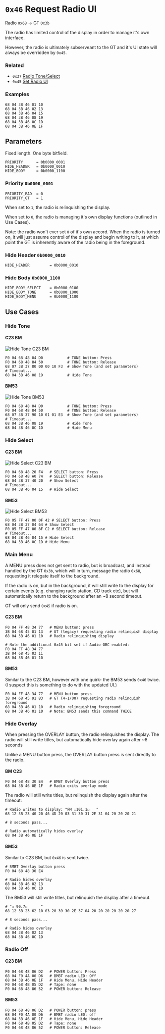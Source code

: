 # `0x46` Request Radio UI

Radio `0x68` → GT `0x3b`

The radio has limited control of the display in order to manage it's own interface.

However, the radio is ultimately subserveant to the GT and it's UI state will always be overridden by `0x45`.

### Related

- `0x37` [Radio Tone/Select](37.md)
- `0x45` [Set Radio UI](../gt/45.md)

### Examples

    68 04 3B 46 01 10
    68 04 3B 46 02 13
    68 04 3B 46 04 15
    68 04 3B 46 08 19
    68 04 3B 46 0C 1D
    68 04 3B 46 0E 1F

## Parameters

Fixed length. One byte bitfield.

    PRIORITY      = 0b0000_0001
    HIDE_HEADER   = 0b0000_0010
    HIDE_BODY     = 0b0000_1100

### Priority `0b0000_0001`
    
    PRIORITY_RAD  = 0
    PRIORITY_GT   = 1

When set to `1`, the radio is relinquishing the display.

When set to `0`, the radio is managing it's own display functions (outlined in Use Cases).

Note: the radio won't ever set `0` of it's own accord. When the radio is turned on, it will just assume control of the display and begin writing to it, at which point the GT is inherently aware of the radio being in the foreground.

### Hide Header `0b0000_0010`

    HIDE_HEADER         = 0b0000_0010

### Hide Body `0b0000_1100`

    HIDE_BODY_SELECT    = 0b0000_0100
    HIDE_BODY_TONE      = 0b0000_1000
    HIDE_BODY_MENU      = 0b0000_1100

## Use Cases

### Hide Tone

#### C23 BM

![Hide Tone C23 BM](46/c23_tone.jpg)

    F0 04 68 48 04 D0           # TONE button: Press 
    F0 04 68 48 84 50           # TONE button: Release
    68 07 3B 37 80 00 00 10 F3  # Show Tone (and set parameters)
    # Timeout...
    68 04 3B 46 08 19           # Hide Tone

#### BM53

![Hide Tone BM53](37/neutral.jpg)

    F0 04 68 48 04 D0           # TONE button: Press 
    F0 04 68 48 84 50           # TONE button: Release
    68 07 3B 37 90 10 01 01 E3  # Show Tone (and set parameters)
    # Timeout...
    68 04 3B 46 08 19           # Hide Tone
    68 04 3B 46 0C 1D           # Hide Menu

### Hide Select

#### C23 BM

![Hide Select C23 BM](46/c23_select_cdc.jpg)

    F0 04 68 48 20 F4   # SELECT button: Press 
    F0 04 68 48 A0 74   # SELECT button: Release
    68 04 3B 37 40 20   # Show Select
    # Timeout...
    68 04 3B 46 04 15   # Hide Select

#### BM53

![Hide Select BM53](37/c23_cdc.jpg)

    F0 05 FF 47 00 0F 42 # SELECT button: Press 
    68 04 3B 37 04 64 # Show Select
    F0 05 FF 47 00 8F C2 # SELECT button: Release
    # Timeout...
    68 04 3B 46 04 15 # Hide Select
    68 04 3B 46 0C 1D # Hide Menu

### Main Menu

A MENU press does not get sent to radio, but is broadcast, and instead handled by the GT `0x3b`, which will in turn, message the radio `0x68`, requesting it relegate itself to the background.

If the radio is on, but in the background, it will still write to the display for certain events (e.g. changing radio station, CD track etc), but will automatically return to the background after an ~8 second timeout.

GT will only send `0x45` if radio is on.

#### C23 BM
    
    F0 04 FF 48 34 77   # MENU button: press
    3B 04 68 45 01 13   # GT (legacy) requesting radio relinquish display
    68 04 3B 46 01 10   # Radio relinquishing display
    
    # Note the additional 0x45 bit set if Audio OBC enabled:
    F0 04 FF 48 34 77
    3B 04 68 45 03 11
    68 04 3B 46 01 10

#### BM53

Similar to the C23 BM, however with one quirk- the BM53 sends `0x46` twice. (I suspect this is something to do with the updated UI.)

    F0 04 FF 48 34 77   # MENU button press
    3B 04 68 45 91 83   # GT (4-1/00) requesting radio relinquish foreground
    68 04 3B 46 01 10   # Radio relinquishing foreground
    68 04 3B 46 01 10   # Note: BM53 sends this command TWICE

### Hide Overlay

When pressing the OVERLAY button, the radio relinquishes the display. The radio will still write titles, but automatically hide overlay again after ~8 seconds

Unlike a MENU button press, the OVERLAY button press is sent directly to the radio.

#### BM C23
    
    F0 04 68 48 30 E4   # BMBT Overlay button press
    68 04 3B 46 0E 1F   # Radio exits overlay mode

The radio will still write titles, but relinquish the display again after the timeout:

    # Radio writes to display: "FM ☐101.1☐   "
    68 12 3B 23 40 20 46 4D 20 03 31 30 31 2E 31 04 20 20 20 21
    
    # 8 seconds pass...
    
    # Radio automatically hides overlay
    68 04 3B 46 0E 1F

#### BM53

Similar to C23 BM, but `0x46` is sent twice.

    # BMBT Overlay button press
    F0 04 68 48 30 E4

    # Radio hides overlay
    68 04 3B 46 02 13
    68 04 3B 46 0C 1D
    
The BM53 will still write titles, but relinquish the display after a timeout.

    # "☐ 90.7☐      "
    68 12 3B 23 62 10 03 20 39 30 2E 37 04 20 20 20 20 20 20 27
    
    # 8 seconds pass...
    
    # Radio hides overlay
    68 04 3B 46 02 13
    68 04 3B 46 0C 1D

### Radio Off

#### C23 BM

    F0 04 68 48 06 D2   # POWER button: Press 
    68 04 F0 4A 00 D6   # BMBT radio LED: Off
    68 04 3B 46 0E 1F   # Hide Menu, Hide Header
    F0 04 68 4B 05 D2   # Tape: none
    F0 04 68 48 86 52   # POWER button: Release

#### BM53
    
    F0 04 68 48 06 D2   # POWER button: press
    68 04 F0 4A 00 D6   # BMBT radio LED: off
    68 04 3B 46 0E 1F   # Hide Menu, Hide Header
    F0 04 68 4B 05 D2   # Tape: none
    F0 04 68 48 86 52   # POWER button: Release